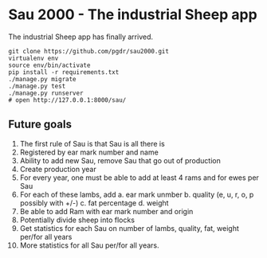 # Sau 2000 - The industrial Sheep app

The industrial Sheep app has finally arrived.


```
git clone https://github.com/pgdr/sau2000.git
virtualenv env
source env/bin/activate
pip install -r requirements.txt
./manage.py migrate
./manage.py test
./manage.py runserver
# open http://127.0.0.1:8000/sau/

```


## Future goals

1. The first rule of Sau is that Sau is all there is
2. Registered by ear mark number and name
3. Ability to add new Sau, remove Sau that go out of production
4. Create production year
5. For every year, one must be able to add at least 4 rams and for ewes per Sau
6. For each of these lambs, add
  a. ear mark unmber
  b. quality (e, u, r, o, p possibly with +/-)
  c. fat percentage
  d. weight
7. Be able to add Ram with ear mark number and origin
8. Potentially divide sheep into flocks
9. Get statistics for each Sau on number of lambs, quality, fat, weight per/for
   all years
10. More statistics for all Sau per/for all years.
